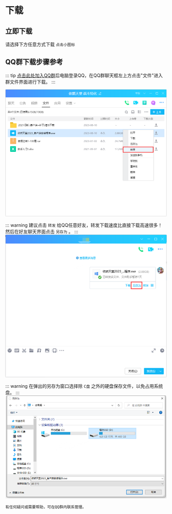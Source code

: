 # 下载

<script setup>
import { VPTeamMembers } from 'vitepress/theme'

const members = [
  {
    avatar: './cloud_download2.png',
    name: '网盘下载',
    title: '点击下方图标高速下载',
    links: [
      { icon: {
          svg: '<img src="./cloud_download.png"/>'
        },
        link: 'https://www.123pan.com/s/t02qVv-xGFxH.html" target=_blank',
      }
    ]
  },
  {
    avatar: './qq.png',
    name: 'QQ群下载',
    title: '点击下方图标加群下载',
    links: [
      { icon: {
          svg: '<img src="./qq.png"/>'
        },
        link: 'http://qm.qq.com/cgi-bin/qm/qr?_wv=1027&k=uZmEgD6gqidaNBfcfNazO-1QezuvHikJ&authKey=hpYpRVbc%2BavJa2TYWcbxlVP9vE1va1Z5Pt4FsTyDmhRPLxDxX6ZxsCumg%2B8kZZPN&noverify=0&group_code=491972184" target=_blank',
      }
    ]
  }

]
</script>

## 立即下载

请选择下方任意方式下载 `点击小图标`

<VPTeamMembers size="medium" :members="members" />

## QQ群下载步骤参考
::: tip <a href="http://qm.qq.com/cgi-bin/qm/qr?_wv=1027&k=uZmEgD6gqidaNBfcfNazO-1QezuvHikJ&authKey=hpYpRVbc%2BavJa2TYWcbxlVP9vE1va1Z5Pt4FsTyDmhRPLxDxX6ZxsCumg%2B8kZZPN&noverify=0&group_code=491972184" target=_blank>点击此处加入QQ群</a>后电脑登录QQ，在QQ群聊天框左上方点击"文件"进入群文件界面进行下载。
:::

<img src="/qqqunxiazai.png"/>

::: warning 建议点击 `转发` 给QQ任意好友，转发下载速度比直接下载高速很多！然后在好友聊天界面点击 `另存为` 。
:::
<img src="/qqqunxiazai1.png"/>

::: warning 在弹出的另存为窗口选择除 `C盘` 之外的硬盘保存文件，以免占用系统盘。
:::
<img src="/qqqunxiazai2.png"/>


``` help
有任何疑问或需要帮助，可在QQ群内联系管理。
```
